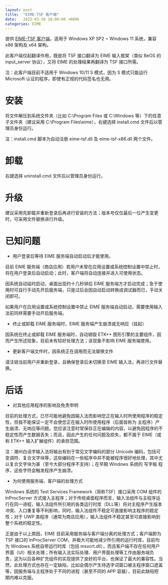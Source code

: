 ```yaml
---
layout: post
title:  "EIME-TSF 客户端"
date:   2022-03-30 18:00:00 +0800
categories: EIME
---
```


提供 [EIME-TSF 客户端](https://github.com/DonAnthonyLee/DonAnthonyLee.github.io/blob/main/stuff/eime-tsf-client-0.1.6e.zip "EIME-TSF 客户端 0.1.6e 版下载")，适用于 Windows XP SP2 ~ Windows 11 系统，兼容 x86 架构及 x64 架构。


此客户端仅起翻译作用，既是将 TSF 接口翻译为 EIME 输入框架（类似 BeOS 的 input_server 协议），又将 EIME 的处理结果再翻译为 TSF 接口所需。


注：此客户端目前不适用于 Windows 10/11 S 模式，因为 S 模式只能运行 Microsoft 认证的程序，即使有正规的代码签名也无用。


# 安装

将文件解压到系统文件夹（比如 C:\Program Files 或 C:\Windows 等）下的任意子文件夹（建议采用 C:\Program Files\eime），右键选择 install.cmd 文件后以管理员身份运行。

注：install.cmd 脚本为自动注册 eime-tsf.dll 及 eime-tsf-x86.dll 两个文件。


# 卸载

右键选择 uninstall.cmd 文件后以管理员身份运行。


# 升级

建议采用先卸载并重新登录后再进行安装的方法；版本号仅仅最后一位产生变更时，可采用文件替换进行升级。


# 已知问题

+ 用户登录后等待 EIME 服务端自动启动后才能使用。

目前 EIME 服务端（商店应用）若用户未曾在应用设置或系统控制设置中禁止时，将在用户登录后自动启动；此时，客户端将自动连接并进入可使用状态。

因系统自动延时启动，桌面出现约十几秒钟后 EIME 服务端方才启动完成；急于使用时可自行手动先开启服务端，只是过后会因自动启动转换成调试器而已，手动关闭即可。

如果用户在应用设置或系统控制设置中禁止 EIME 服务端自动启动，需要使用输入法前同样需要手动开启服务端。


+ 终止或卸载 EIME 服务端时，EIME 服务端产生崩溃或无响应（挂起）

因系统在终止或卸载 EIME 服务端时，自动销毁 ETK++ 图形引擎的主要组件，因而产生所述现象，目前未有较好处理方法；该现象不影响 EIME 服务端使用。


+ 更新客户端文件时，因系统正在调用而无法替换文件

请注销当前用户并重新登录，且确保登录后未切换至 EIME 输入法，再进行文件替换。


# 后话

+ 对其他应用程序的影响及免责申明

目前的处理方式，已尽可能地避免因输入法而影响您正在输入时所使用程序的稳定性，但我不能保证一定不会使您正在输入时所使用程序（后面皆称为 主程序）产生崩溃、无响应等问题。您应该注意时常保存正在编辑的内容，以避免因程序的不稳定性而产生数据丢失；而且，因此产生的任何问题及损失，都不属于 EIME（或称 ETK++ 输入扩展组件）的承担范围。

注：潮州白话字输入法将输出有别于常见文字编码的部分 Unicode 编码，包括可变调符、复合文字块等，这些编码在一些程序中并不能被程序很好地处理，其中尤以复合文字块为甚（至今大部分程序不支持）；在早期 Windows 系统的 写字板 程序，这些字符会触发程序产生崩溃。

+ 为何使用服务端、客户端的处理方式

Windows 系统的 Text Services Framework（简称TSF）接口采用 COM 组件的 InProcServer 方式接入主程序；对于传统桌面程序而言，输入法组件与主程序运行在同一进程，输入法组件所引用的各类运行时库（DLL等）将对主程序产生版本冲突、入口重复等不利影响，同时，输入法组件不稳定可直接影响主程序的稳定性；对于 UWP  类程序（通常为商店应用），输入法组件不稳定甚至可直接影响到整个系统的稳定性。

正是由于以上原因，EIME 目前采用服务端与客户端分离的处理方式；客户端即为 TSF 接口的 InProcServer COM，并极大可能地减少所引用的运行时库，目前均为 Windows 系统自带运行时库（包括 msvcrt.dll），而且客户端不存在任何用户界面（UI）相关处理；所有输入法实际处理、用户界面处理等工作由服务端负责，这为以后各种扩充组件的实现提供了良好的平台，也保证了最大的兼容性。当然，此处理方式也存在一定缺陷，比如会偶尔产生待选字词窗口被主程序窗口遮盖等，因服务端与主程序处于不同的进程（甚至不同的 APP 容器），目前此缺陷短期内难以克服。



